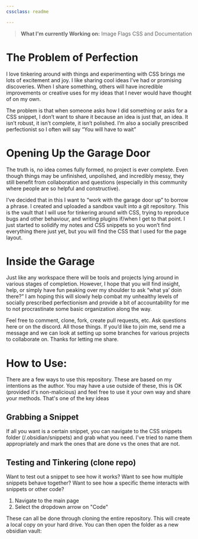 ```yaml
---
cssclass: readme

---
```


> **What I'm currently Working on:** Image Flags CSS and Documentation




# The Problem of Perfection

I love tinkering around with things and experimenting with CSS brings me lots of excitement and joy. I like sharing cool ideas I’ve had or promising discoveries. When I share something, others will have incredible improvements or creative uses for my ideas that I never would have thought of on my own.

The problem is that when someone asks how I did something or asks for a CSS snippet, I don’t want to share it because an idea is just that, an idea. It isn’t robust, it isn’t complete, it isn’t polished. I’m also a socially prescribed perfectionist so I often will say “You will have to wait”

# Opening Up the Garage Door

The truth is, no idea comes fully formed, no project is ever complete. Even though things may be unfinished, unpolished, and incredibly messy, they still benefit from collaboration and questions (especially in this community where people are so helpful and constructive).

I’ve decided that in this I want to “work with the garage door up” to borrow a phrase. I created and uploaded a sandbox vault into a git repository. This is the vault that I will use for tinkering around with CSS, trying to reproduce bugs and other behaviour, and writing plugins if/when I get to that point. I just started to solidify my notes and CSS snippets so you won’t find everything there just yet, but you will find the CSS that I used for the page layout.

# Inside the Garage

Just like any workspace there will be tools and projects lying around in various stages of completion. However, I hope that you will find insight, help, or simply have fun peaking over my shoulder to ask “what ya’ doin there?” I am hoping this will slowly help combat my unhealthy levels of socially prescribed perfectionism and provide a bit of accountability for me to not procrastinate some basic organization along the way.

Feel free to comment, clone, fork, create pull requests, etc. Ask questions here or on the discord. All those things. If you’d like to join me, send me a message and we can look at setting up some branches for various projects to collaborate on. Thanks for letting me share.


# How to Use: 
There are a few ways to use this repository. These are based on my intentions as the author. You may have a use outside of these, this is OK (provided it's non-malicious) and feel free to use it your own way and share your methods. That's one of the key ideas 

## Grabbing a Snippet
If all you want is a certain snippet, you can navigate to the CSS snippets folder (/.obsidian/snippets) and grab what you need. I've tried to name them appropriately and mark the ones that are done vs the ones that are not. 

## Testing and Tinkering (clone repo)
Want to test out a snippet to see how it works? Want to see how multiple snippets behave together? Want to see how a specific theme interacts with snippets or other code? 
1. Navigate to the main page
2. Select the dropdown arrow on "Code" 

These can all be done through cloning the entire repository. 
This will create a local copy on your hard drive. You can then open the folder as a new obsidian vault: 